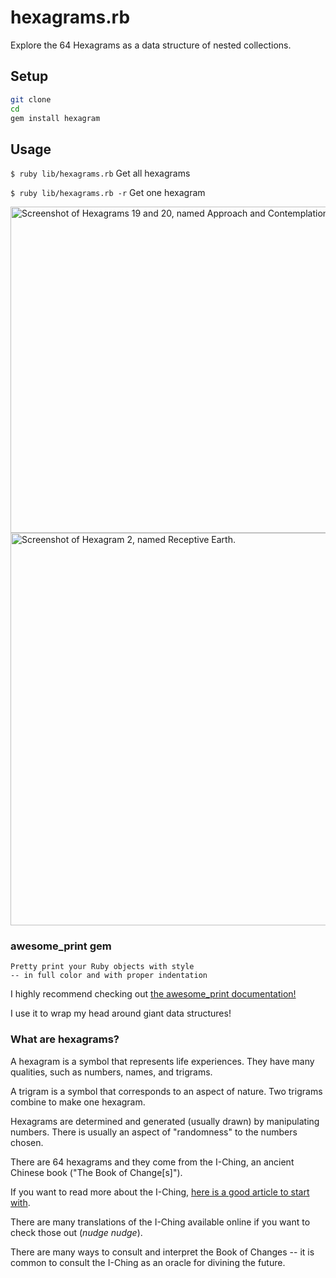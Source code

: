 # hexagrams.rb

Explore the 64 Hexagrams as a data structure of nested collections.

## Setup

```zsh
git clone
cd
gem install hexagram
```

## Usage
`$ ruby lib/hexagrams.rb` Get all hexagrams

`$ ruby lib/hexagrams.rb -r` Get one hexagram

<img width="522" alt="Screenshot of Hexagrams 19 and 20, named Approach and Contemplation." src="https://user-images.githubusercontent.com/31839316/82480970-d607eb00-9a91-11ea-9492-6ef084540009.png">
<img width="628" alt="Screenshot of Hexagram 2, named Receptive Earth." src="https://user-images.githubusercontent.com/31839316/82499111-5a686700-9aae-11ea-9f37-cdaedbd7a30a.png">

### awesome_print gem

```
Pretty print your Ruby objects with style
-- in full color and with proper indentation
```

I highly recommend checking out [the awesome_print documentation!](https://github.com/awesome-print/awesome_print)

I use it to wrap my head around giant data structures!

### What are hexagrams?

A hexagram is a symbol that represents life experiences. They have many qualities, such as numbers, names, and trigrams.

A trigram is a symbol that corresponds to an aspect of nature. Two trigrams combine to make one hexagram.

Hexagrams are determined and generated (usually drawn) by manipulating numbers. There is usually an aspect of "randomness" to the numbers chosen.

There are 64 hexagrams and they come from the I-Ching, an ancient Chinese book ("The Book of Change[s]").

If you want to read more about the I-Ching, [here is a good article to start with](https://www.chinafile.com/library/nyrb-china-archive/what-i-ching).

There are many translations of the I-Ching available online if you want to check those out (*nudge nudge*).

There are many ways to consult and interpret the Book of Changes -- it is common to consult the I-Ching as an oracle for divining the future.
